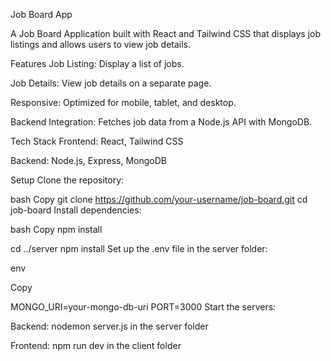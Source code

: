 Job Board App

A Job Board Application built with React and Tailwind CSS that displays job listings and allows users to view job details.

Features
Job Listing: Display a list of jobs.

Job Details: View job details on a separate page.

Responsive: Optimized for mobile, tablet, and desktop.

Backend Integration: Fetches job data from a Node.js API with MongoDB.

Tech Stack
Frontend: React, Tailwind CSS

Backend: Node.js, Express, MongoDB

Setup
Clone the repository:

bash
Copy
git clone https://github.com/your-username/job-board.git
cd job-board
Install dependencies:

bash
Copy
npm install

cd ../server
npm install
Set up the .env file in the server folder:

env

Copy

MONGO_URI=your-mongo-db-uri
PORT=3000
Start the servers:

Backend: nodemon server.js in the server folder

Frontend: npm run dev in the client folder
